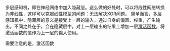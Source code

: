 多层感知机，即在神经网络中加入隐藏层。这么做的好处时，可以将线性网络转换为非线性，这样可以克服线性模型的问题：无法解决XOR问题。
简单而言，多层感知机中，隐藏层的意义是接受上一层的输入，通过自身的偏置、权重，产生输出。不同之处在于，会在隐藏层中，对上一层输出的结果上增加一层[激活函数](激活函数.md)。将激活函数的值作为上一层的输入使用。

需要注意的是，激活函数